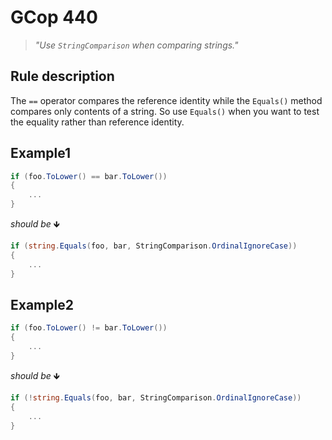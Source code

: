 ﻿# GCop 440

> *"Use `StringComparison` when comparing strings."*

## Rule description

The `==` operator compares the reference identity while the `Equals()` method compares only contents of a string. So use `Equals()` when you want to test the equality rather than reference identity.

## Example1

```csharp
if (foo.ToLower() == bar.ToLower())
{
    ...
}
```

*should be* 🡻

```csharp
if (string.Equals(foo, bar, StringComparison.OrdinalIgnoreCase))
{
    ...
}
```

## Example2

```csharp
if (foo.ToLower() != bar.ToLower())
{
    ...
}
```

*should be* 🡻

```csharp
if (!string.Equals(foo, bar, StringComparison.OrdinalIgnoreCase))
{
    ...
}
```
